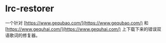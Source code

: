 # lrc-restorer
一个针对 [https://www.gequbao.com/](https://www.gequbao.com/) 和 [https://www.gequhai.com/](https://www.gequhai.com/) 上下载下来的错误双语歌词的修复器。
